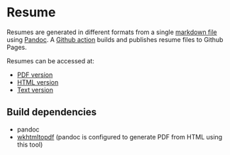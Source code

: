 # Resume

Resumes are generated in different formats from
a single [markdown file](/resume.md) using [Pandoc](https://pandoc.org/).
A [Github action](/actions/workflows/publish.yml) builds and publishes
resume files to Github Pages.

Resumes can be accessed at:
- [PDF version](https://rengabkg.github.io/resume/RengaBashyam.pdf)
- [HTML version](https://rengabkg.github.io/resume/RengaBashyam.html)
- [Text version](https://rengabkg.github.io/resume/RengaBashyam.txt)

## Build dependencies

- pandoc
- [wkhtmltopdf](https://wkhtmltopdf.org/)
(pandoc is configured to generate PDF from HTML using this tool)
